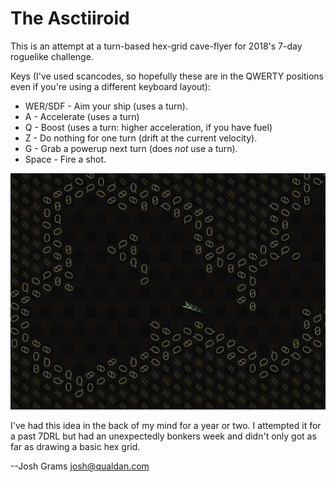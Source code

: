 The Asctiiroid
==============

This is an attempt at a turn-based hex-grid cave-flyer for
2018's 7-day roguelike challenge.

Keys (I've used scancodes, so hopefully these are in the QWERTY
positions even if you're using a different keyboard layout):

* WER/SDF - Aim your ship (uses a turn).
* A - Accelerate (uses a turn)
* Q - Boost (uses a turn: higher acceleration, if you have fuel)
* Z - Do nothing for one turn (drift at the current velocity).
* G - Grab a powerup next turn (does *not* use a turn).
* Space - Fire a shot.

![screenshot](asctiiroid.jpg)

I've had this idea in the back of my mind for a year or two.  I
attempted it for a past 7DRL but had an unexpectedly bonkers
week and didn't only got as far as drawing a basic hex grid.

--Josh Grams <josh@qualdan.com>
